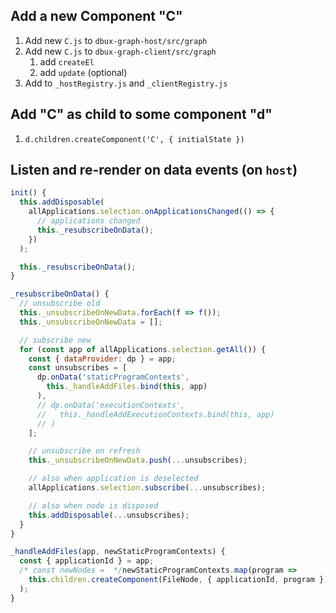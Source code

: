 ## Add a new Component "C"

1. Add new `C.js` to `dbux-graph-host/src/graph`
1. Add new `C.js` to `dbux-graph-client/src/graph`
   1. add `createEl`
   1. add `update` (optional)
1. Add to `_hostRegistry.js` and `_clientRegistry.js`


## Add "C" as child to some component "d"

1. `d.children.createComponent('C', { initialState })`


## Listen and re-render on data events (on `host`)

```js
init() {
  this.addDisposable(
    allApplications.selection.onApplicationsChanged(() => {
      // applications changed
      this._resubscribeOnData();
    })
  );

  this._resubscribeOnData();
}

_resubscribeOnData() {
  // unsubscribe old
  this._unsubscribeOnNewData.forEach(f => f());
  this._unsubscribeOnNewData = [];

  // subscribe new
  for (const app of allApplications.selection.getAll()) {
    const { dataProvider: dp } = app;
    const unsubscribes = [
      dp.onData('staticProgramContexts',
        this._handleAddFiles.bind(this, app)
      ),
      // dp.onData('executionContexts',
      //   this._handleAddExecutionContexts.bind(this, app)
      // )
    ];

    // unsubscribe on refresh
    this._unsubscribeOnNewData.push(...unsubscribes);

    // also when application is deselected
    allApplications.selection.subscribe(...unsubscribes);

    // also when node is disposed
    this.addDisposable(...unsubscribes);
  }
}

_handleAddFiles(app, newStaticProgramContexts) {
  const { applicationId } = app;
  /* const newNodes =  */newStaticProgramContexts.map(program => 
    this.children.createComponent(FileNode, { applicationId, program })
  );
}
```
